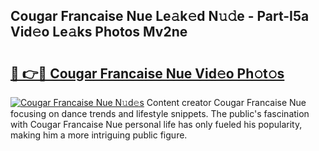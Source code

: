## Cougar Francaise Nue Le𝚊k𝚎d N𝚞𝚍e - Part-I5a Vid𝚎o Le𝚊ks Photos Mv2ne

# <h2><a href="http://fb8m0w9.evod.top/?m=Cougar+Francaise+Nue">🔗 👉🔴 Cougar Francaise Nue Vid𝚎o Ph𝚘t𝚘s</a></h2>

[![Cougar Francaise Nue N𝚞d𝚎s](https://i.imgur.com/8V9OHl7.gif)](http://fb8m0w9.evod.top/?m=Cougar+Francaise+Nue)
Content creator Cougar Francaise Nue focusing on dance trends and lifestyle snippets. The public's fascination with Cougar Francaise Nue personal life has only fueled his popularity, making him a more intriguing public figure. 
